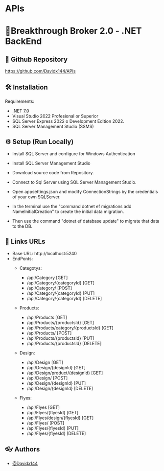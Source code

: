 # APIs

# 🔧Breakthrough Broker 2.0 - .NET BackEnd

## 🤖 Github Repository

https://github.com/Davidx144/APIs

## 🛠️ Installation
 Requirements:

- .NET 7.0
- Visual Studio 2022 Profesional or Superior
- SQL Server Express 2022 o Development Edition 2022.
- SQL Server Management Studio (SSMS) 

## ⚙ Setup (Run Locally)

- Install SQL Server and configure for Windows Authentication
- Install SQL Server Management Studio
- Download source code from Repository.
- Connect to Sql Server using SQL Server Management Studio.
- Open appsettings.json and modify ConnectionStrings by the credentials of your own SQLServer.
- In the terminal use the "command dotnet ef migrations add NameInitialCreation" to create the initial data migration.

- Then use the command "dotnet ef database update" to migrate that data to the DB.



## 🔗 Links URLs

- Base URL: http://localhost:5240
- EndPonts:
    - Categotys:
        - /api/Category [GET]
        - /api/Category/{categoryId} [GET]
        - /api/Category/ [POST]
        - /api/Category/{categoryId} [PUT]
        - /api/Category/{categoryId} [DELETE]

    - Products:
        - /api/Products [GET]
        - /api/Products/{productsId} [GET]
        - /api/Products/category/{productsId} [GET]
        - /api/Products/ [POST]
        - /api/Products/{productsId} [PUT]
        - /api/Products/{productsId} [DELETE]
    
    - Design:
        - /api/Design [GET]
        - /api/Design/{designId} [GET]
        - /api/Design/product/{designId} [GET]
        - /api/Design/ [POST]
        - /api/Design/{designId} [PUT]
        - /api/Design/{designId} [DELETE]

    - Flyes:
        - /api/Flyes [GET]
        - /api/Flyes/{flyesId} [GET]
        - /api/Flyes/design/{flyesId} [GET]
        - /api/Flyes/ [POST]
        - /api/Flyes/{flyesId} [PUT]
        - /api/Flyes/{flyesId} [DELETE]


## 👓 Authors

- [@Davidx144](https://github.com/Davidx144)



